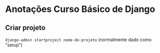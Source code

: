 # Anotações Curso Básico de Django

## Criar projeto

`django-admin startproject nome-do-projeto` (normalmente dado como "setup")

